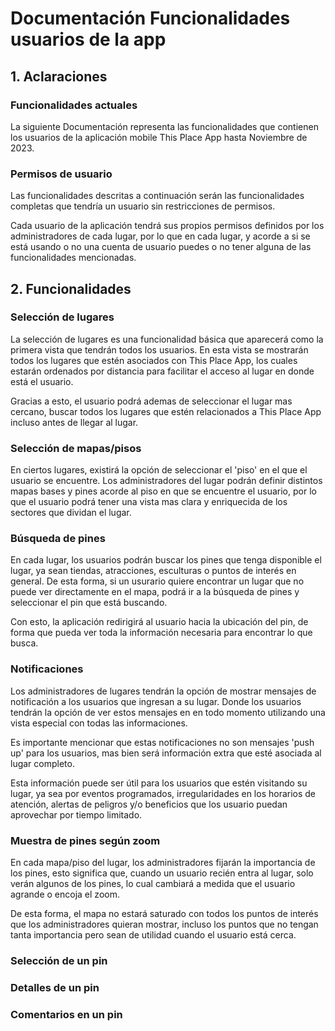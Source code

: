 # Documentación Funcionalidades usuarios de la app

## 1. Aclaraciones

### Funcionalidades actuales

La siguiente Documentación representa las funcionalidades que contienen los usuarios de la aplicación mobile This Place App hasta Noviembre de 2023.

### Permisos de usuario

Las funcionalidades descritas a continuación serán las funcionalidades completas que tendría un usuario sin restricciones de permisos.

Cada usuario de la aplicación tendrá sus propios permisos definidos por los administradores de cada lugar, por lo que en cada lugar, y acorde a si se está usando o no una cuenta de usuario puedes o no tener alguna de las funcionalidades mencionadas.

## 2. Funcionalidades

<!-- ### Registro de usuario -->

<!-- ### Login de usuario -->

### Selección de lugares

La selección de lugares es una funcionalidad básica que aparecerá como la primera vista que tendrán todos los usuarios. En esta vista se mostrarán todos los lugares que estén asociados con This Place App, los cuales estarán ordenados por distancia para facilitar el acceso al lugar en donde está el usuario.

Gracias a esto, el usuario podrá ademas de seleccionar el lugar mas cercano, buscar todos los lugares que estén relacionados a This Place App incluso antes de llegar al lugar.

### Selección de mapas/pisos

En ciertos lugares, existirá la opción de seleccionar el 'piso' en el que el usuario se encuentre. Los administradores del lugar podrán definir distintos mapas bases y pines acorde al piso en que se encuentre el usuario, por lo que el usuario podrá tener una vista mas clara y enriquecida de los sectores que dividan el lugar.

### Búsqueda de pines

<!-- para que se usa y beneficios -->
En cada lugar, los usuarios podrán buscar los pines que tenga disponible el lugar, ya sean tiendas, atracciones, esculturas o puntos de interés en general. De esta forma, si un usurario quiere encontrar un lugar que no puede ver directamente en el mapa, podrá ir a la búsqueda de pines y seleccionar el pin que está buscando.

Con esto, la aplicación redirigirá al usuario hacia la ubicación del pin, de forma que pueda ver toda la información necesaria para encontrar lo que busca.

### Notificaciones

Los administradores de lugares tendrán la opción de mostrar mensajes de notificación a los usuarios que ingresan a su lugar. Donde los usuarios tendrán la opción de ver estos mensajes en en todo momento utilizando una vista especial con todas las informaciones.

Es importante mencionar que estas notificaciones no son mensajes 'push up' para los usuarios, mas bien será información extra que esté asociada al lugar completo.

Esta información puede ser útil para los usuarios que estén visitando su lugar, ya sea por eventos programados, irregularidades en los horarios de atención, alertas de peligros y/o beneficios que los usuario puedan aprovechar por tiempo limitado.

### Muestra de pines según zoom

En cada mapa/piso del lugar, los administradores fijarán la importancia de los pines, esto significa que, cuando un usuario recién entra al lugar, solo verán algunos de los pines, lo cual cambiará a medida que el usuario agrande o encoja el zoom.

De esta forma, el mapa no estará saturado con todos los puntos de interés que los administradores quieran mostrar, incluso los puntos que no tengan tanta importancia pero sean de utilidad cuando el usuario está cerca.

### Selección de un pin

<!-- para que se usa y beneficios -->

### Detalles de un pin

<!-- para que se usa y beneficios -->

### Comentarios en un pin

<!-- para que se usa y beneficios -->
